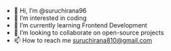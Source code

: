 - 👋 Hi, I’m @suruchirana96
- 👀 I’m interested in coding
- 🌱 I’m currently learning Frontend Development
- 💞️ I’m looking to collaborate on open-source projects
- 📫 How to reach me suruchirana810@gmail.com

<!---
suruchirana96/suruchirana96 is a ✨ special ✨ repository because its `README.md` (this file) appears on your GitHub profile.
You can click the Preview link to take a look at your changes.
--->
